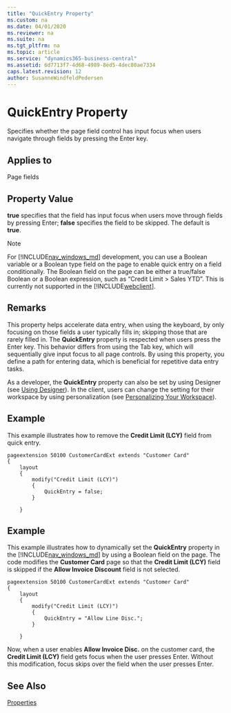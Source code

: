 ```yaml
---
title: "QuickEntry Property"
ms.custom: na
ms.date: 04/01/2020
ms.reviewer: na
ms.suite: na
ms.tgt_pltfrm: na
ms.topic: article
ms.service: "dynamics365-business-central"
ms.assetid: 6d7713f7-4d68-4989-8ed5-4dec80ae7334
caps.latest.revision: 12
author: SusanneWindfeldPedersen
---
```


# QuickEntry Property

Specifies whether the page field control has input focus when users navigate through fields by pressing the Enter key. 


<!-- 
  
> [!NOTE]  
>  Specifying an expression as the value of the property is not supported.  -->
  
## Applies to
  
Page fields  

<!-- onprem in the [!INCLUDE[d365fin_web_md](includes/d365fin_web_md-md)]-->


## Property Value
 
**true** specifies that the field has input focus when users move through fields by pressing Enter; **false** specifies the field to be skipped. The default is **true**.


> [!NOTE]
> For [!INCLUDE[nav_windows_md](../includes/nav_windows_md.md)] development, you can use a Boolean variable or a Boolean type field on the page to enable quick entry on a field conditionally. The Boolean field on the page can be either a true/false Boolean or a Boolean expression, such as “Credit Limit > Sales YTD”. This is currently not supported in the [!INCLUDE[webclient](../includes/webclient.md)]. 

## Remarks  

This property helps accelerate data entry, when using the keyboard, by only focusing on those fields a user typically fills in; skipping those that are rarely filled in. The **QuickEntry** property is respected when users press the Enter key. This behavior differs from using the Tab key, which will sequentially give input focus to all page controls. By using this property, you define a path for entering data, which is beneficial for repetitive data entry tasks.

As a developer, the **QuickEntry** property can also be set by using Designer (see [Using Designer](../devenv-inclient-designer.md)). In the client, users can change the setting for their workspace by using personalization (see [Personalizing Your Workspace](/dynamics365/business-central/ui-personalization-user)).

## Example

This example illustrates how to remove the **Credit Limit (LCY)** field from quick entry.

```
pageextension 50100 CustomerCardExt extends "Customer Card"
{
    layout
    {
        modify("Credit Limit (LCY)")
        {
            QuickEntry = false;
        }

    }
```

## Example

This example illustrates how to dynamically set the **QuickEntry** property in the [!INCLUDE[nav_windows_md](../includes/nav_windows_md.md)] by using a Boolean field on the page. The code modifies the **Customer Card** page so that the **Credit Limit (LCY)** field is skipped if the **Allow Invoice Discount** field is not selected.

```
pageextension 50100 CustomerCardExt extends "Customer Card"
{
    layout
    {
        modify("Credit Limit (LCY)")
        {
            QuickEntry = "Allow Line Disc.";
        }

    }
```

Now, when a user enables **Allow Invoice Disc.** on the customer card, the **Credit Limit (LCY)** field gets focus when the user presses Enter. Without this modification, focus skips over the field when the user presses Enter.


## See Also
  
 [Properties](devenv-properties.md)
